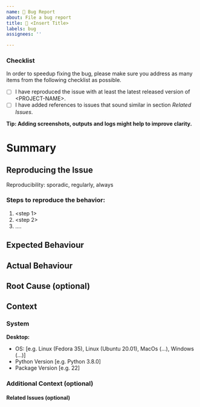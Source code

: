 ```yaml
---
name: 🐞 Bug Report
about: File a bug report
title: 🐞 <Insert Title>
labels: bug
assignees: ''

---
```


### Checklist
In order to speedup fixing the bug, please make sure you address as many items from the following checklist as possible.

- [ ] I have reproduced the issue with at least the latest released version of \<PROJECT-NAME\>.
- [ ] I have added references to issues that sound similar in section _Related Issues_.

**Tip: Adding screenshots, outputs and logs might help to improve clarity.**

# Summary
<!---
Describe the bug: A clear and concise description of what the bug is.
-->

## Reproducing the Issue
Reproducibility: <pick one of> sporadic, regularly, always
<!---
Describe how to reproduce the bug, e.g.:
1. Go to '...'
2. Click on '....'
3. Scroll down to '....'
4. See error
-->
### Steps to reproduce the behavior:
1. <step 1>
2. <step 2>
3. ....

## Expected Behaviour
<!---
Describe the expected behaviour: A clear and concise description of what you expected to happen.
-->

## Actual Behaviour
<!---
Describe the actual observed behaviour: A clear and concise description of what actually happened.
Screenshot: If applicable, add screenshots to help explaining your problem.
-->

## Root Cause (optional)
<!---
If known
-->


## Context
<!---
Describe the actual observed behaviour: A clear and concise description of what you observed.
Screenshot: If applicable, add screenshots to help explaining your problem.
-->

### System
<!---
Describe the system and the used configuration.
-->
**Desktop:**
 - OS: [e.g. Linux (Fedora 35), Linux (Ubuntu 20.01), MacOs (...), Windows (...)]
 - Python Version [e.g. Python 3.8.0]
 - Package Version [e.g. 22]

### Additional Context (optional)
<!---
Add any additional context about the problem here.
-->

#### Related Issues (optional)
<!---
Link related issues form the issue tracker here.
-->